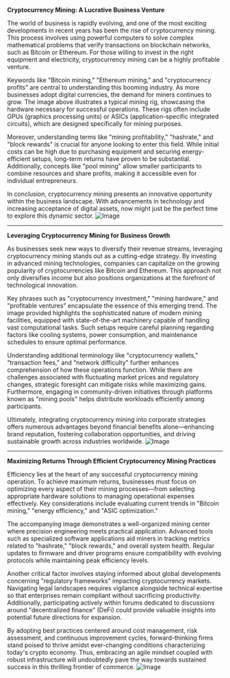 **Cryptocurrency Mining: A Lucrative Business Venture**

The world of business is rapidly evolving, and one of the most exciting developments in recent years has been the rise of cryptocurrency mining. This process involves using powerful computers to solve complex mathematical problems that verify transactions on blockchain networks, such as Bitcoin or Ethereum. For those willing to invest in the right equipment and electricity, cryptocurrency mining can be a highly profitable venture.

Keywords like "Bitcoin mining," "Ethereum mining," and "cryptocurrency profits" are central to understanding this booming industry. As more businesses adopt digital currencies, the demand for miners continues to grow. The image above illustrates a typical mining rig, showcasing the hardware necessary for successful operations. These rigs often include GPUs (graphics processing units) or ASICs (application-specific integrated circuits), which are designed specifically for mining purposes.

Moreover, understanding terms like "mining profitability," "hashrate," and "block rewards" is crucial for anyone looking to enter this field. While initial costs can be high due to purchasing equipment and securing energy-efficient setups, long-term returns have proven to be substantial. Additionally, concepts like "pool mining" allow smaller participants to combine resources and share profits, making it accessible even for individual entrepreneurs.

In conclusion, cryptocurrency mining presents an innovative opportunity within the business landscape. With advancements in technology and increasing acceptance of digital assets, now might just be the perfect time to explore this dynamic sector. ![Image](https://github.com/user-attachments/assets/590b50a7-4459-4e76-8a31-559aed223621)

---

**Leveraging Cryptocurrency Mining for Business Growth**

As businesses seek new ways to diversify their revenue streams, leveraging cryptocurrency mining stands out as a cutting-edge strategy. By investing in advanced mining technologies, companies can capitalize on the growing popularity of cryptocurrencies like Bitcoin and Ethereum. This approach not only diversifies income but also positions organizations at the forefront of technological innovation.

Key phrases such as "cryptocurrency investment," "mining hardware," and "profitable ventures" encapsulate the essence of this emerging trend. The image provided highlights the sophisticated nature of modern mining facilities, equipped with state-of-the-art machinery capable of handling vast computational tasks. Such setups require careful planning regarding factors like cooling systems, power consumption, and maintenance schedules to ensure optimal performance.

Understanding additional terminology like "cryptocurrency wallets," "transaction fees," and "network difficulty" further enhances comprehension of how these operations function. While there are challenges associated with fluctuating market prices and regulatory changes, strategic foresight can mitigate risks while maximizing gains. Furthermore, engaging in community-driven initiatives through platforms known as "mining pools" helps distribute workloads efficiently among participants.

Ultimately, integrating cryptocurrency mining into corporate strategies offers numerous advantages beyond financial benefits alone—enhancing brand reputation, fostering collaboration opportunities, and driving sustainable growth across industries worldwide. ![Image](https://github.com/user-attachments/assets/590b50a7-4459-4e76-8a31-559aed223621)

---

**Maximizing Returns Through Efficient Cryptocurrency Mining Practices**

Efficiency lies at the heart of any successful cryptocurrency mining operation. To achieve maximum returns, businesses must focus on optimizing every aspect of their mining processes—from selecting appropriate hardware solutions to managing operational expenses effectively. Key considerations include evaluating current trends in "Bitcoin mining," "energy efficiency," and "ASIC optimization."

The accompanying image demonstrates a well-organized mining center where precision engineering meets practical application. Advanced tools such as specialized software applications aid miners in tracking metrics related to "hashrate," "block rewards," and overall system health. Regular updates to firmware and driver programs ensure compatibility with evolving protocols while maintaining peak efficiency levels.

Another critical factor involves staying informed about global developments concerning "regulatory frameworks" impacting cryptocurrency markets. Navigating legal landscapes requires vigilance alongside technical expertise so that enterprises remain compliant without sacrificing productivity. Additionally, participating actively within forums dedicated to discussions around "decentralized finance" (DeFi) could provide valuable insights into potential future directions for expansion.

By adopting best practices centered around cost management, risk assessment, and continuous improvement cycles, forward-thinking firms stand poised to thrive amidst ever-changing conditions characterizing today's crypto economy. Thus, embracing an agile mindset coupled with robust infrastructure will undoubtedly pave the way towards sustained success in this thrilling frontier of commerce. ![Image](https://github.com/user-attachments/assets/590b50a7-4459-4e76-8a31-559aed223621)